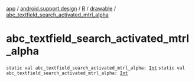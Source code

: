 [app](../../../index.md) / [android.support.design](../../index.md) / [R](../index.md) / [drawable](index.md) / [abc_textfield_search_activated_mtrl_alpha](./abc_textfield_search_activated_mtrl_alpha.md)

# abc_textfield_search_activated_mtrl_alpha

`static val abc_textfield_search_activated_mtrl_alpha: `[`Int`](https://kotlinlang.org/api/latest/jvm/stdlib/kotlin/-int/index.html)
`static val abc_textfield_search_activated_mtrl_alpha: `[`Int`](https://kotlinlang.org/api/latest/jvm/stdlib/kotlin/-int/index.html)